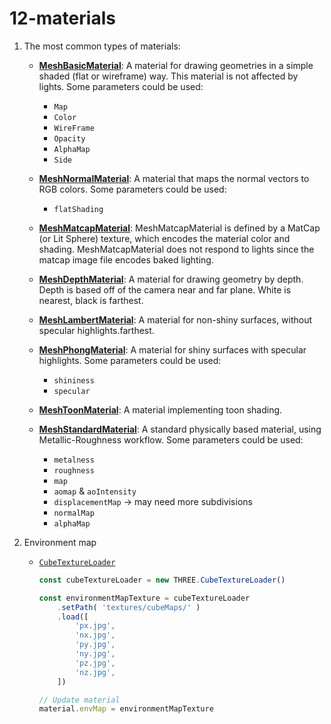 # 12-materials

1. The most common types of materials:

    - **[MeshBasicMaterial](https://threejs.org/docs/index.html#api/en/materials/MeshBasicMaterial)**: A material for drawing geometries in a simple shaded (flat or wireframe) way. This material is not affected by lights. Some parameters could be used:
        - `Map`
        - `Color`
        - `WireFrame`
        - `Opacity`
        - `AlphaMap`
        - `Side`

    - **[MeshNormalMaterial](https://threejs.org/docs/index.html?q=MeshNormalMaterial#api/en/materials/MeshNormalMaterial)**: A material that maps the normal vectors to RGB colors. Some parameters could be used:
        - `flatShading`
    
    - **[MeshMatcapMaterial](https://threejs.org/docs/index.html?q=MeshMatcapMaterial#api/en/materials/MeshMatcapMaterial)**: MeshMatcapMaterial is defined by a MatCap (or Lit Sphere) texture, which encodes the material color and shading. MeshMatcapMaterial does not respond to lights since the matcap image file encodes baked lighting.

    - **[MeshDepthMaterial](https://threejs.org/docs/index.html?q=MeshDepthMaterial#api/en/materials/MeshDepthMaterial)**: A material for drawing geometry by depth. Depth is based off of the camera near and far plane. White is nearest, black is farthest.
    
    - **[MeshLambertMaterial](https://threejs.org/docs/index.html?q=MeshDepthMaterial#api/en/materials/MeshLambertMaterial)**: A material for non-shiny surfaces, without specular highlights.farthest.

    - **[MeshPhongMaterial](https://threejs.org/docs/index.html?q=MeshDepthMaterial#api/en/materials/MeshPhongMaterial)**: A material for shiny surfaces with specular highlights. Some parameters could be used:
        - `shininess`
        - `specular`
    
    - **[MeshToonMaterial](https://threejs.org/docs/index.html?q=MeshDepthMaterial#api/en/materials/MeshToonMaterial)**: A material implementing toon shading.
    
    - **[MeshStandardMaterial](https://threejs.org/docs/index.html?q=MeshDepthMaterial#api/en/materials/MeshStandardMaterial)**: A standard physically based material, using Metallic-Roughness workflow. Some parameters could be used:
        - `metalness`
        - `roughness`
        - `map`
        - `aomap` & `aoIntensity`
        - `displacementMap` &rarr; may need more subdivisions
        - `normalMap`
        - `alphaMap`

2.  Environment map

    - [`CubeTextureLoader`](https://threejs.org/docs/index.html?q=CubeTextureLoader#api/en/loaders/CubeTextureLoader)
        
        ```js
        const cubeTextureLoader = new THREE.CubeTextureLoader()

        const environmentMapTexture = cubeTextureLoader
            .setPath( 'textures/cubeMaps/' )
            .load([
                'px.jpg',
                'nx.jpg',
                'py.jpg',
                'ny.jpg',
                'pz.jpg',
                'nz.jpg',
            ])

        // Update material
        material.envMap = environmentMapTexture
        ```

